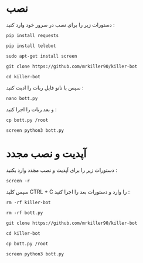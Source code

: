 # نصب 
دستورات زیر را برای نصب در سرور خود وارد کنید :
```
pip install requests

pip install telebot

sudo apt-get install screen

git clone https://github.com/mrkiller90/killer-bot

cd killer-bot 

```
سپس با نانو فایل ربات را ادیت کنید :
```
nano bott.py
```
و بعد ربات را اجرا کنید : 
```
cp bott.py /root

screen python3 bott.py
```
# آپدیت و نصب مجدد 
دستورات زیر را برای آپدیت و نصب مجدد وارد بکنید :

```
screen -r 
``` 
سپس کلید CTRL + C را وارد و دستورات بعد را اجرا کنید :

```
rm -rf killer-bot

rm -rf bott.py

git clone https://github.com/mrkiller90/killer-bot

cd killer-bot

cp bott.py /root

screen python3 bott.py
```

